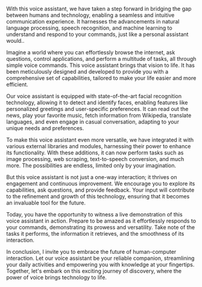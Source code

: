 With this voice assistant, we have taken a step forward in bridging the gap between humans and technology, enabling a seamless and intuitive communication experience. It harnesses the advancements in natural language processing, speech recognition, and machine learning to understand and respond to your commands, just like a personal assistant would..

Imagine a world where you can effortlessly browse the internet, ask questions, control applications, and perform a multitude of tasks, all through simple voice commands. This voice assistant brings that vision to life. It has been meticulously designed and developed to provide you with a comprehensive set of capabilities, tailored to make your life easier and more efficient.

Our voice assistant is equipped with state-of-the-art facial recognition technology, allowing it to detect and identify faces, enabling features like personalized greetings and user-specific preferences. It can read out the news, play your favorite music, fetch information from Wikipedia, translate languages, and even engage in casual conversation, adapting to your unique needs and preferences.

To make this voice assistant even more versatile, we have integrated it with various external libraries and modules, harnessing their power to enhance its functionality. With these additions, it can now perform tasks such as image processing, web scraping, text-to-speech conversion, and much more. The possibilities are endless, limited only by your imagination.

But this voice assistant is not just a one-way interaction; it thrives on engagement and continuous improvement. We encourage you to explore its capabilities, ask questions, and provide feedback. Your input will contribute to the refinement and growth of this technology, ensuring that it becomes an invaluable tool for the future.

Today, you have the opportunity to witness a live demonstration of this voice assistant in action. Prepare to be amazed as it effortlessly responds to your commands, demonstrating its prowess and versatility. Take note of the tasks it performs, the information it retrieves, and the smoothness of its interaction.

In conclusion, I invite you to embrace the future of human-computer interaction. Let our voice assistant be your reliable companion, streamlining your daily activities and empowering you with knowledge at your fingertips. Together, let's embark on this exciting journey of discovery, where the power of voice brings technology to life.
